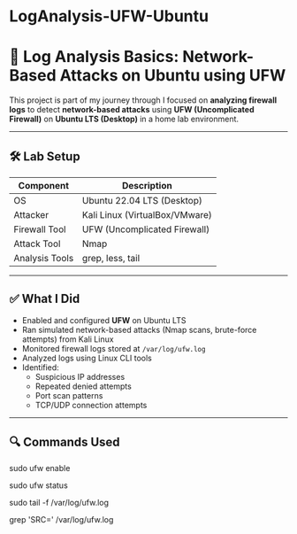 # LogAnalysis-UFW-Ubuntu
# 🚨 Log Analysis Basics: Network-Based Attacks on Ubuntu using UFW

This project is part of my journey through I focused on **analyzing firewall logs** to detect **network-based attacks** using **UFW (Uncomplicated Firewall)** on **Ubuntu LTS (Desktop)** in a home lab environment.

---

## 🛠️ Lab Setup

| Component      | Description                 |
|----------------|-----------------------------|
| OS             | Ubuntu 22.04 LTS (Desktop)  |
| Attacker       | Kali Linux (VirtualBox/VMware) |
| Firewall Tool  | UFW (Uncomplicated Firewall) |
| Attack Tool    | Nmap                        |
| Analysis Tools | grep, less, tail       |

---

## ✅ What I Did

- Enabled and configured **UFW** on Ubuntu LTS
- Ran simulated network-based attacks (Nmap scans, brute-force attempts) from Kali Linux
- Monitored firewall logs stored at `/var/log/ufw.log`
- Analyzed logs using Linux CLI tools
- Identified:
  - Suspicious IP addresses
  - Repeated denied attempts
  - Port scan patterns
  - TCP/UDP connection attempts

---

## 🔍 Commands Used

sudo ufw enable

sudo ufw status 

sudo tail -f /var/log/ufw.log

grep 'SRC=' /var/log/ufw.log 
